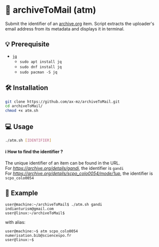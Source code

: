 # 📧 archiveToMail (atm)
Submit the identifier of an [archive.org](https://archive.org/) item. Script extracts the uploader's email address from its metadata and displays it in terminal.<br>

## 💡 Prerequisite
* [`jq`](https://stedolan.github.io/jq/download/)
  - `sudo apt install jq`
  - `sudo dnf install jq`
  - `sudo pacman -S jq`

## 🛠️ Installation
```bash
git clone https://github.com/ax-mz/archiveToMail.git
cd archiveToMail/
chmod +x atm.sh
```

## 💻 Usage
```bash
./atm.sh [IDENTIFIER]
```

#### ℹ️ How to find the identifier ?
The unique identifier of an item can be found in the URL. <br>
For *https://archive.org/details/gandi*, the identifier is `gandi` <br>
For *https://archive.org/details/scpo_colo0054/mode/1up*, the identifier is `scpo_colo0054`

## 👀 Example
```console
user@machine:~/archiveToMail$ ./atm.sh gandi
indianturism@gmail.com
user@linux:~/archiveToMail$
```
with alias:
```console
user@machine:~$ atm scpo_colo0054
numerisation.bib@sciencespo.fr
user@linux:~$
```
